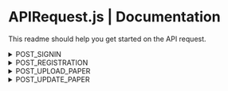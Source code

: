 # APIRequest.js | Documentation

This readme should help you get started on the API request.

<details>
<summary>POST_SIGNIN</summary>
 <br/>
 
**POST Paramaters:**

 - username
 - password
    
This constant stores the URL used for making POST requests to authenticate users during the sign-in process.

When signing in successfully, the following JSON data is the expected result.

```bash
{
    "is-success": true,         // Indicates whether the sign-in was successful (true/false).
    "user-profile": {
        "id": 1,                 // User's ID in the database, used for transactions.
        "id-number": 12345678,   // Student or faculty ID number. For students, this is required. The format depends on the backend and is displayed as is in the UI.
        "user-type": "student",  // Type of user: "faculty" or "student". Used for routing on faculty and student home pages.
        "first-name": "Bruce",   // User's first name.
        "last-name": "Wayne",    // User's last name.
        "email": "batman@dc.com" // User's email address.
    },
    "message": null              // Expected to be null when sign-in is successful.
}

```

When signing in failed, the following JSON data is the expected result.

```bash
{
    "is-success": false,
    "user-profile": null,           // Expected to be null when sign-in is unsuccessful.
    "message": "The error message"  // The error message. Please ensure simplicity and clarity.
}

```

</details>
<details>
<summary>POST_REGISTRATION</summary>
<br/>
 
**POST Paramaters:**

 - usertype - 'student' or 'faculty'. Take note that this is all in lowercase.
 - idnumber - Optional for faculty, required for student.
 - firstname
 - lastname
 - username
 - password
   
This constant stores the URL used for making POST requests to register a user account.

When registration is successfull, the following JSON data is the expected result. The expected result is similar when signing in.

```bash
{
    "is-success": true,         // Indicates whether the sign-in was successful (true/false).
    "user-profile": {
        "id": 1,                 // User's ID in the database, used for transactions.
        "id-number": 12345678,   // Student or faculty ID number. For students, this is required. The format depends on the backend and is displayed as is in the UI.
        "user-type": "student",  // Type of user: "faculty" or "student". Used for routing on faculty and student home pages.
        "first-name": "Bruce",   // User's first name.
        "last-name": "Wayne",    // User's last name.
        "email": "batman@dc.com" // User's email address.
    },
    "message": null              // Expected to be null when sign-in is successful.
}

```

When registration is failed, the following JSON data is the expected result. The expected result is also similar when signing in.

```bash
{
    "is-success": false,
    "user-profile": null,           // Expected to be null when sign-in is unsuccessful.
    "message": "The error message"  // The error message. Please ensure simplicity and clarity.
}

```

</details>
<details>
<summary>POST_UPLOAD_PAPER</summary>
<br/>
 
**POST Paramaters:**

 - userid - The user id of student in database. Take note that this is not the ID Number of the student.
 - title 
 - abstract
 - authors - Take note that this is string separated by commas. Backend should be the one to split and process this data.
 - keywords - Take note that this is string separated by commas. Backend should be the one to split and process this data.
 - pdf - Ignore this for now, do not process this.
   
This constant stores the URL used for making POST requests to upload the paper of student for approval.

When upload is successfull, the following JSON data is the expected result. 

```bash
{
  "is-success": true,
  "message": null, //error message is expected to be null if succesfull.
  "user-paper": {
    "id": 13,
    "image-url": "", // leave this empty for now.
    "title": "The PageRank citation ranking: Bringing order to the web",
    "authors": [
      { "user-id": 5, "name": "PLOS ONE" },
      { "user-id": 5, "name": "PLOS ONE" },
      //other author here...
    ],
    "date-published": "1999-01-29", //The current date in this format.
    "rates": 0,
    "likes": 0,
    "views": 0,
    "status": "pending", //This should be pending as always after uploading the paper.
    "keywords": [
      {"id": 1, "name": "PageRank"},
      {"id": 2, "name": "Google Search Algorithm"},
      //other keywords here...
    ],
    "abstract": "The abstract of this paper."
  }
}

```

When upload is failed, the following JSON data is the expected result. 

```bash
{
    "is-success": false,
    "user-paper": null,           // Expected to be null when sign-in is unsuccessful.
    "message": "The error message"  // The error message. Please ensure simplicity and clarity.
}

```

</details>

<details>
<summary>POST_UPDATE_PAPER</summary>
<br/>
 
**POST Paramaters:**

 - paperid - The id of the paper in database.
 - title 
 - abstract
 - authors - Take note that this is string separated by commas. Backend should be the one to split and process this data.
 - keywords - Take note that this is string separated by commas. Backend should be the one to split and process this data.
   
This constant stores the URL used for making POST requests to update the content of the paper of student.

When update is successfull, the following JSON data is the expected result.  Note that the result is similar to POST_UPLOAD_PAPER.

```bash
{
  "is-success": true,
  "message": null, //error message is expected to be null if succesfull.
  "user-paper": {
    "id": 13,
    "image-url": "", // leave this empty for now.
    "title": "The PageRank citation ranking: Bringing order to the web",
    "authors": [
      { "user-id": 5, "name": "PLOS ONE" },
      { "user-id": 5, "name": "PLOS ONE" },
      //other author here...
    ],
    "date-published": "1999-01-29", 
    "rates": 0,
    "likes": 0,
    "views": 0,
    "status": "pending", 
    "keywords": [
      {"id": 1, "name": "PageRank"},
      {"id": 2, "name": "Google Search Algorithm"},
      //other keywords here...
    ],
    "abstract": "The abstract of this paper."
  }
}

```

When update is failed, the following JSON data is the expected result. Note that the result is similar to POST_UPLOAD_PAPER.

```bash
{
    "is-success": false,
    "user-paper": null,           // Expected to be null when sign-in is unsuccessful.
    "message": "The error message"  // The error message. Please ensure simplicity and clarity.
}

```

</details>


